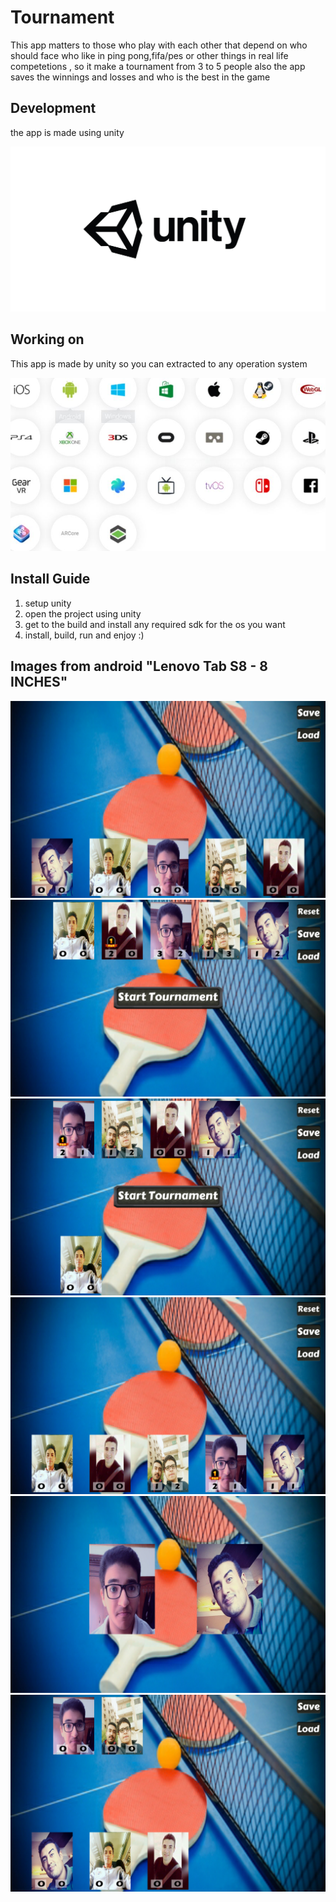 # Tournament
This app matters to those who play with each other that depend on who should face who like in ping pong,fifa/pes or other things in real life competetions , so it make a tournament from 3 to 5 people also the app saves the winnings and losses and who is the best in the game

## Development
the app is made using unity

![alt text](https://github.com/khaledsabry97/Tournament/blob/master/Photos/unity.jpg)

## Working on
This app is made by unity so you can extracted to any operation system

![alt text](https://github.com/khaledsabry97/Tournament/blob/master/Photos/platforms.JPG)

## Install Guide

1) setup unity
2) open the project using unity
3) get to the build and install any required sdk for the os you want
4) install, build, run and enjoy :)


## Images from android "Lenovo Tab S8 - 8 INCHES"

![alt text](https://github.com/khaledsabry97/Tournament/blob/master/Photos/Screenshot_2019-03-20-20-43-57.png)
![alt text](https://github.com/khaledsabry97/Tournament/blob/master/Photos/Screenshot_2019-03-20-20-45-29.png)
![alt text](https://github.com/khaledsabry97/Tournament/blob/master/Photos/Screenshot_2019-03-20-20-45-14.png)
![alt text](https://github.com/khaledsabry97/Tournament/blob/master/Photos/Screenshot_2019-03-20-20-44-53.png)
![alt text](https://github.com/khaledsabry97/Tournament/blob/master/Photos/Screenshot_2019-03-20-20-44-25.png)
![alt text](https://github.com/khaledsabry97/Tournament/blob/master/Photos/Screenshot_2019-03-20-20-44-08.png)

